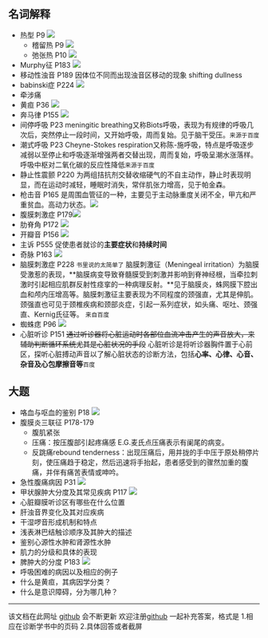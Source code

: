 ## 名词解释
- 热型 P9 ![](http://os9j59rou.bkt.clouddn.com/15287935488959.jpg)
  - 稽留热 P9 ![](http://os9j59rou.bkt.clouddn.com/15287935941091.jpg)
  - 弛张热 P10 ![](http://os9j59rou.bkt.clouddn.com/15287936192702.jpg)
- Murphy征 P183 ![](http://os9j59rou.bkt.clouddn.com/15287940383180.jpg)
- 移动性浊音 P189 因体位不同而出现浊音区移动的现象 shifting dullness
- babinski症 P224 ![](http://os9j59rou.bkt.clouddn.com/15287942552866.jpg)
- 牵涉痛
- 黄疸 P36 ![](http://os9j59rou.bkt.clouddn.com/15287943859238.jpg)
- 奔马律 P155 ![](http://os9j59rou.bkt.clouddn.com/15287946381755.jpg)
- 间停呼吸 P23 meningitic breathing又称Biots呼吸，表现为有规律的呼吸几次后，突然停止一段时间，又开始呼吸，周而复始。见于脑干受压。`来源于百度`
- 潮式呼吸 P23 Cheyne-Stokes respiration又称陈-施呼吸，特点是呼吸逐步减弱以至停止和呼吸逐渐增强两者交替出现，周而复始，呼吸呈潮水涨落样。呼吸中枢对二氧化碳的反应性降低`来源于百度`
- 静止性震颤 P220 为两组拮抗剂交替收缩硬气的不自主动作，静止时表现明显，而在运动时减轻，睡眠时消失，常伴肌张力增高，见于帕金森。
- 枪击音 P165 是周围血管征的一种，主要见于主动脉重度关闭不全，甲亢和严重贫血。高动力状态。![](http://os9j59rou.bkt.clouddn.com/15288053429887.jpg)
- 腹膜刺激症 P179![](http://os9j59rou.bkt.clouddn.com/15288055855777.jpg)
- 肋脊角 P172  ![](http://os9j59rou.bkt.clouddn.com/15288054543863.jpg)
- 开瓣音 P156 ![](http://os9j59rou.bkt.clouddn.com/15287946532354.jpg)
- 主诉 P555 促使患者就诊的**主要症状**和**持续时间**
- 奇脉 P163 ![](http://os9j59rou.bkt.clouddn.com/15288051910826.jpg)
- 脑膜刺激症   P228 `书里说的太简单了` 脑膜刺激征（Meningeal irritation）为脑膜受激惹的表现，**脑膜病变导致脊髓膜受到刺激并影响到脊神经根，当牵拉刺激时引起相应肌群反射性痉挛的一种病理反射。**见于脑膜炎，蛛网膜下腔出血和颅内压增高等。脑膜刺激征主要表现为不同程度的颈强直，尤其是伸肌。颈强直也可见于颈椎疾病和颈部炎症，引起一系列症状，如头痛、呕吐、颈强直、Kernig氏征等。 `来自百度`
- 蜘蛛痣 P96 ![](http://os9j59rou.bkt.clouddn.com/15288059897580.jpg)
- 心脏听诊 P151 ~~通过听诊器将心脏运动时各部位血流冲击产生的声音放大，来辅助判断循环系统尤其是心脏状况的手段~~ 心脏听诊是将听诊器胸件置于心前区，探听心脏搏动声音以了解心脏状态的诊断方法，包括**心率、心律、心音、杂音及心包摩擦音等**`百度`

## 大题 ##

- 咯血与呕血的鉴别 P18 ![](http://os9j59rou.bkt.clouddn.com/15288065040904.jpg)
- 腹膜炎三联征 P178-179
  - 腹肌紧张
  - 压痛：按压腹部引起疼痛感 E.G.麦氏点压痛表示有阑尾的病变。
  - 反跳痛rebound tenderness：出现压痛后，用并拢的手中压于原处稍停片刻，使压痛趋于稳定，然后迅速将手抬起，患者感受到的骤然加重的腹痛，并伴有痛苦表情或呻吟。
- 急性腹痛病因 P31   ![](http://os9j59rou.bkt.clouddn.com/15288069613326.jpg)
- 甲状腺肿大分度及其常见疾病 P117 ![](http://os9j59rou.bkt.clouddn.com/15288071838231.jpg)
- 心脏瓣膜听诊区有哪些在什么位置
- 肝浊音界变化及其对应疾病
- 干湿啰音形成机制和特点
- 浅表淋巴结触诊顺序及其肿大的描述
- 鉴别心源性水肿和肾源性水肿
- 肌力的分级和具体的表现
- 脾肿大的分度 P183 ![](http://os9j59rou.bkt.clouddn.com/15287938556571.jpg)
- 呼吸困难的病因以及相应的例子
- 什么是黄疸，其病因学分类？
- 什么是意识障碍，分为哪几种？

---

该文档在此网址 [ github](https://github.com/wmu-secret-studing-group/markdown/blob/master/Physical%20diagnostics/%E8%AF%8A%E6%96%AD%E9%87%8D%E7%82%B9.md)  会不断更新
欢迎注册[github](https://github.com/) 一起补充答案，格式是 1.相应在诊断学书中的页码  2.具体回答或者截屏
 
